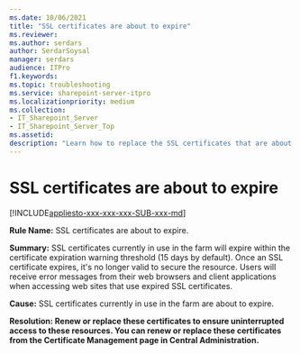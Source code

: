 ```yaml
---
ms.date: 10/06/2021
title: "SSL certificates are about to expire"
ms.reviewer: 
ms.author: serdars
author: SerdarSoysal
manager: serdars
audience: ITPro
f1.keywords:
ms.topic: troubleshooting
ms.service: sharepoint-server-itpro
ms.localizationpriority: medium
ms.collection:
- IT_Sharepoint_Server
- IT_Sharepoint_Server_Top
ms.assetid:
description: "Learn how to replace the SSL certificates that are about to expire."
---
```


# SSL certificates are about to expire

[!INCLUDE[appliesto-xxx-xxx-xxx-SUB-xxx-md](../includes/appliesto-xxx-xxx-xxx-SUB-xxx-md.md)] 

 **Rule Name:** SSL certificates are about to expire.
  
 **Summary:** SSL certificates currently in use in the farm will expire within the certificate expiration warning threshold (15 days by default). Once an SSL certificate expires, it's no longer valid to secure the resource. Users will receive error messages from their web browsers and client applications when accessing web sites that use expired SSL certificates.
  
 **Cause:** SSL certificates currently in use in the farm are about to expire.
  
 **Resolution: Renew or replace these certificates to ensure uninterrupted access to these resources. You can renew or replace these certificates from the Certificate Management page in Central Administration.**


